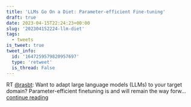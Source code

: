 ```yaml
---
title: 'LLMs Go On a Diet: Parameter-efficient Fine-tuning'
draft: true
date: 2023-04-15T22:24:23+00:00
slug: '202304152224-llm-diet'
tags:
  - tweets
is_tweet: true
tweet_info:
  id: '1647259579820957697'
  type: 'retweet'
  is_thread: False
---
```




RT [@rasbt](https://x.com/rasbt): Want to adapt large language models (LLMs) to your target domain? Parameter-efficient finetuning is and will remain the way forw… [continue reading](https://x.com/sytelus/status/1647259579820957697)
